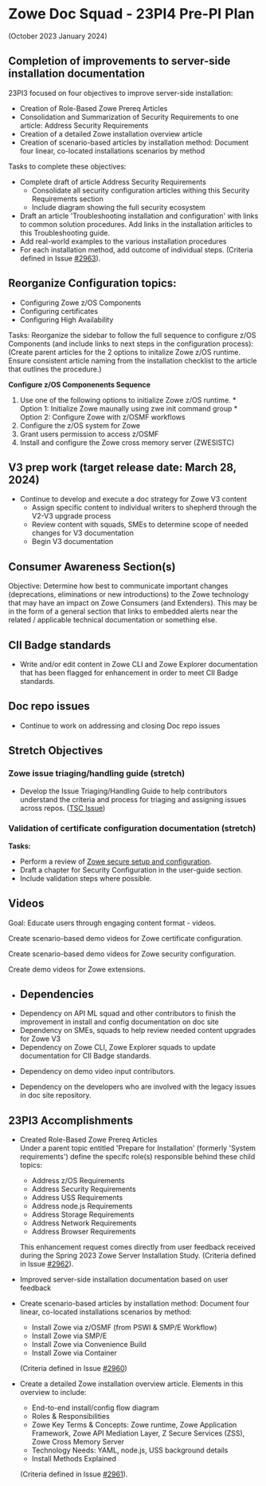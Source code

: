 # Zowe Doc Squad - 23PI4 Pre-PI Plan
(October 2023 January 2024)

## Completion of improvements to server-side installation documentation 

23PI3 focused on four objectives to improve server-side installation:  
* Creation of Role-Based Zowe Prereq Articles
* Consolidation and Summarization of Security Requirements to one article: Address Security Requirements
* Creation of a detailed Zowe installation overview article
* Creation of scenario-based articles by installation method: Document four linear, co-located installations scenarios by method

Tasks to complete these objectives:

* Complete draft of article Address Security Requirements
    * Consolidate all security configuration articles withing this Security Requirements section  
    * Include diagram showing the full security ecosystem  
* Draft an article 'Troubleshooting installation and configuration' with links to common solution procedures. Add links in the installation ariticles to this Troubleshooting guide.
* Add real-world examples to the various installation procedures
* For each installation method, add outcome of individual steps.
  (Criteria defined in Issue [#2963](https://github.com/zowe/docs-site/issues/2963)).

## Reorganize Configuration topics:

* Configuring Zowe z/OS Components
* Configuring certificates
* Configuring High Availability 

Tasks:
Reorganize the sidebar to follow the full sequence to configure z/OS Components (and include links to next steps in the configuration process):
(Create parent articles for the 2 options to initalize Zowe z/OS runtime. Ensure consistent article naming from the installation checklist to the article that outlines the procedure.)
  
  **Configure z/OS Componenents Sequence**
  1. Use one of the following options to initialize Zowe z/OS runtime.
    * Option 1: Initialize Zowe maunally using zwe init command group
    * Option 2: Configure Zowe with z/OSMF workflows
  2. Configure the z/OS system for Zowe
  3. Grant users permission to access z/OSMF
  4. Install and configure the Zowe cross memory server (ZWESISTC) 
  
## V3 prep work (target release date: March 28, 2024)

- Continue to develop and execute a doc strategy for Zowe V3 content
  - Assign specific content to individual writers to shepherd through the V2-V3 upgrade process
  - Review content with squads, SMEs to determine scope of needed changes for V3 documentation
  - Begin V3 documentation

## Consumer Awareness Section(s)
Objective: Determine how best to communicate important changes (deprecations, eliminations or new introductions) to the Zowe technology that may have an impact on Zowe Consumers (and Extenders). This may be in the form of a general section that links to embedded alerts near the related / applicable technical documentation or something else.

## CII Badge standards

- Write and/or edit content in Zowe CLI and Zowe Explorer documentation that has been flagged for enhancement in order to meet  CII Badge standards.

## Doc repo issues
- Continue to work on addressing and closing Doc repo issues

## Stretch Objectives

### Zowe issue triaging/handling guide (stretch)
- Develop the Issue Triaging/Handling Guide to help contributors understand the criteria and process for triaging and assigning issues across repos. ([TSC Issue](https://github.com/zowe/community/blob/master/Technical-Steering-Committee/issues.md#issues))

### Validation of certificate configuration documentation (stretch)

  **Tasks:**
  * Perform a review of [Zowe secure setup and configuration](https://docs.zowe.org/stable/getting-started/zowe-secure-setup/).
  * Draft a chapter for Security Configuration in the user-guide section. 
  * Include validation steps where possible.

## Videos

Goal: Educate users through engaging content format - videos.

Create scenario-based demo videos for Zowe certificate configuration.

Create scenario-based demo videos for Zowe security configuration.

Create demo videos for Zowe extensions. 

* ## Dependencies

- Dependency on API ML squad and other contributors to finish the improvement in install and config documentation on doc site
- Dependency on SMEs, squads to help review needed content upgrades for Zowe V3
- Dependency on Zowe CLI, Zowe Explorer squads to update documentation for CII Badge standards.

* Dependency on demo video input contributors.

* Dependency on the developers who are involved with the legacy issues in doc site repository.

## 23PI3 Accomplishments

- Created Role-Based Zowe Prereq Articles   
  Under a parent topic entitled 'Prepare for Installation' (formerly 'System requirements') define the specifc role(s) responsible behind these child topics:
    * Address z/OS Requirements
    * Address Security Requirements
    * Address USS Requirements
    * Address node.js Requirements
    * Address Storage Requirements
    * Address Network Requirements
    * Address Browser Requirements

  This enhancement request comes directly from user feedback received during the Spring 2023 Zowe Server Installation Study. (Criteria defined in Issue [#2962](https://github.com/zowe/docs-site/issues/2962)).

- Improved server-side installation documentation based on user feedback

- Create scenario-based articles by installation method:
  Document four linear, co-located installations scenarios by method:
    * Install Zowe via z/OSMF (from PSWI & SMP/E Workflow)
    * Install Zowe via SMP/E
    * Install Zowe via Convenience Build
    * Install Zowe via Container 
    
    (Criteria defined in Issue [#2960](https://github.com/zowe/docs-site/issues/2960))

- Create a detailed Zowe installation overview article.
  Elements in this overview to include:
    * End-to-end install/config flow diagram
    * Roles & Responsibilities
    * Zowe Key Terms & Concepts: Zowe runtime, Zowe Application Framework, Zowe API Mediation Layer, Z Secure Services (ZSS), Zowe Cross Memory Server
    * Technology Needs: YAML, node.js, USS background details
    * Install Methods Explained

    (Criteria defined in Issue [#2961](https://github.com/zowe/docs-site/issues/2961)).


  
